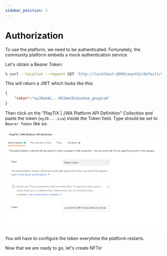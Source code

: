 ```yaml
---
sidebar_position: 2
---
```


# Authorization

To use the platform, we need to be authenticated. Fortunately, the community platform embeds a mock authentication service.

Let's obtain a Bearer Token:

```bash
% curl --location --request GET 'http://localhost:8999/oauth2/default/v1/token'
```

This will return a JWT which looks like this:

```json
{
    "token":"eyJ0eXAi...RGImmtDsSaa4ua_gnuyLvA"
}
```

Then click on the "PlayTiX | JWA Platform API Definition" Collection and paste the token (`eyJ0....Lva`) inside the Token field. Type should be set to `Bearer Token` like so:

![Bearer token](../../assets/bearer-token-postman.png)

You will have to configure the token everytime the platform restarts.

Now that we are ready to go, let's create NFTs!


